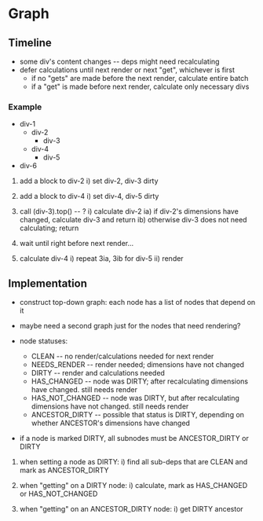 # Graph

## Timeline
- some div's content changes -- deps might need recalculating
- defer calculations until next render or next "get", whichever is first
  - if no "gets" are made before the next render, calculate entire batch
  - if a "get" is made before next render, calculate only necessary divs

### Example
- div-1
  - div-2
    - div-3
  - div-4
    - div-5
- div-6

1) add a block to div-2
  i) set div-2, div-3 dirty

2) add a block to div-4
  i) set div-4, div-5 dirty

3) call (div-3).top() -- ?
  i) calculate div-2
  ia) if div-2's dimensions have changed, calculate div-3 and return
  ib) otherwise div-3 does not need calculating; return

4) wait until right before next render...

5) calculate div-4
  i) repeat 3ia, 3ib for div-5
  ii) render

## Implementation
- construct top-down graph: each node has a list of nodes that depend on it
- maybe need a second graph just for the nodes that need rendering?

- node statuses:
  - CLEAN -- no render/calculations needed for next render
  - NEEDS_RENDER -- render needed; dimensions have not changed
  - DIRTY -- render and calculations needed
  - HAS_CHANGED -- node was DIRTY; after recalculating dimensions have changed. still needs render
  - HAS_NOT_CHANGED -- node was DIRTY, but after recalculating dimensions have not changed. still needs render
  - ANCESTOR_DIRTY -- possible that status is DIRTY, depending on whether ANCESTOR's dimensions have changed

- if a node is marked DIRTY, all subnodes must be ANCESTOR_DIRTY or DIRTY

1) when setting a node as DIRTY:
  i) find all sub-deps that are CLEAN and mark as ANCESTOR_DIRTY

2) when "getting" on a DIRTY node:
  i) calculate, mark as HAS_CHANGED or HAS_NOT_CHANGED

3) when "getting" on an ANCESTOR_DIRTY node:
  i) get DIRTY ancestor

